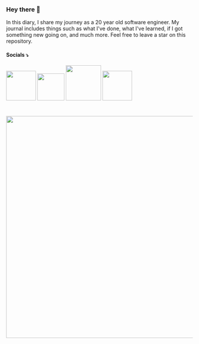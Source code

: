 ### Hey there 👋

In this diary, I share my journey as a 20 year old software engineer. My journal includes things such as what I've done, what I've learned, if I got something new going on, and much more. Feel free to leave a star on this repository.

#### Socials ⤵️

<a href="https://www.twitter.com/mirayadev/"><img src ="https://img.shields.io/badge/Twitter-1DA1F2?style=for-the-badge&logo=twitter&logoColor=white" width="80px"/></a> <a href="https://www.tiktok.com/@mirayatech"><img src ="https://img.shields.io/badge/TikTok-000000?style=for-the-badge&logo=tiktok&logoColor=white" width="73px" /></a> <a href="https://www.instagram.com/mirayatech/"><img src ="https://img.shields.io/badge/Instagram-9146FF?style=for-the-badge&logo=instagram&logoColor=white"  width="95px"  /></a>
<a href="https://www.youtube.com/@mirayatech."><img src ="https://img.shields.io/badge/YouTube-E50914?style=for-the-badge&logo=youtube&logoColor=white"  width="80px"   /></a>

#

<div align='center'>  <img src='https://user-images.githubusercontent.com/71933266/210168078-23f04d23-5970-450b-acd5-cbf85fab0b21.gif' width="600px"/>
</div>
